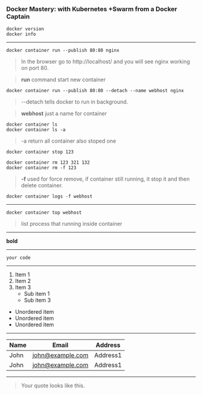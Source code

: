 ### Docker Mastery: with Kubernetes +Swarm from a Docker Captain
```
docker version
docker info
```
---
```
docker container run --publish 80:80 nginx
```
>In the browser go to http://localhost/ and you will see nginx working on port 80.

> **run** command start new container
```
docker container run --publish 80:80 --detach --name webhost nginx
```
>--detach tells docker to run in background.

> **webhost** just a name for container
```
docker container ls
docker container ls -a
```
> -a return all container also stoped one
```
docker container stop 123
```
```
docker container rm 123 321 132
docker container rm -f 123
```
> **-f** used for force remove, if container still running, it stop it and then delete container.
```
docker container logs -f webhost
```
---
```
docker container top webhost
```
> list process that running inside container
---



**bold**
***
```Language
your code
```

---

1. Item 1
2. Item 2
3. Item 3
   * Sub item 1
   * Sub item 3
* Unordered item
* Unordered item
* Unordered item
---
|Name|Email|Address|    
|---|---|---|     
|John|john@example.com|Address1| 
|John|john@example.com|Address1| 
---
>Your quote looks like this.